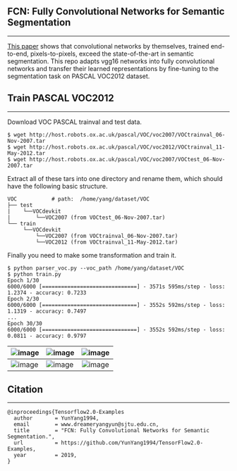 ## FCN: Fully Convolutional Networks for Semantic Segmentation
--------------------
 [This paper](https://arxiv.org/abs/1411.4038) shows that convolutional networks by themselves, trained end-to-end, pixels-to-pixels, exceed the state-of-the-art in semantic segmentation. This repo adapts vgg16 networks into fully convolutional networks and transfer their learned representations by fine-tuning to the segmentation task on PASCAL VOC2012 dataset. 

## Train PASCAL VOC2012
--------------------
Download VOC PASCAL trainval and test data. 
```bashrc
$ wget http://host.robots.ox.ac.uk/pascal/VOC/voc2007/VOCtrainval_06-Nov-2007.tar
$ wget http://host.robots.ox.ac.uk/pascal/VOC/voc2012/VOCtrainval_11-May-2012.tar
$ wget http://host.robots.ox.ac.uk/pascal/VOC/voc2007/VOCtest_06-Nov-2007.tar
```
Extract all of these tars into one directory and rename them, which should have the following basic structure.
```bashrc
VOC           # path:  /home/yang/dataset/VOC
├── test
|    └──VOCdevkit
|        └──VOC2007 (from VOCtest_06-Nov-2007.tar)
└── train
     └──VOCdevkit
         └──VOC2007 (from VOCtrainval_06-Nov-2007.tar)
         └──VOC2012 (from VOCtrainval_11-May-2012.tar)
```
Finally you need to make some transformation and train it.
```bashrc
$ python parser_voc.py --voc_path /home/yang/dataset/VOC
$ python train.py
Epoch 1/30
6000/6000 [==============================] - 3571s 595ms/step - loss: 1.2374 - accuracy: 0.7233
Epoch 2/30
6000/6000 [==============================] - 3552s 592ms/step - loss: 1.1319 - accuracy: 0.7497
...
Epoch 30/30
6000/6000 [==============================] - 3552s 592ms/step - loss: 0.0811 - accuracy: 0.9797
```

|![image](https://user-images.githubusercontent.com/30433053/66732790-d4d56680-ee8f-11e9-9120-07b0e8aa53d4.jpg)|![image](https://user-images.githubusercontent.com/30433053/66732791-d69f2a00-ee8f-11e9-9c5d-16cc84bc7e9e.jpg)|![image](https://user-images.githubusercontent.com/30433053/66732795-da32b100-ee8f-11e9-9d85-f0ddba7a3ab1.jpg)|
|---|---|:---:|
|![image](https://user-images.githubusercontent.com/30433053/66732799-dd2da180-ee8f-11e9-9025-3a3e0e94a20b.jpg)|![image](https://user-images.githubusercontent.com/30433053/66733895-aa85a800-ee93-11e9-8eae-405235aa8564.jpg)|![image](https://user-images.githubusercontent.com/30433053/66733897-ace80200-ee93-11e9-84e4-21f7d94d06eb.jpg)|

## Citation
--------------------
```
@inproceedings{Tensorflow2.0-Examples
  author       = YunYang1994,
  email        = www.dreameryangyun@sjtu.edu.cn,
  title        = "FCN: Fully Convolutional Networks for Semantic Segmentation.",
  url          = https://github.com/YunYang1994/TensorFlow2.0-Examples,
  year         = 2019,
}
```

